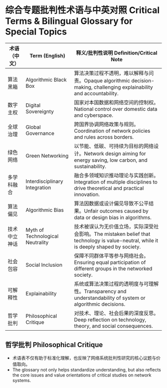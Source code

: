 # 综合专题批判性术语与中英对照 Critical Terms & Bilingual Glossary for Special Topics

| 术语（中文） | Term (English) | 释义/批判性说明 Definition/Critical Note |
|---|---|---|
| 算法黑箱 | Algorithmic Black Box | 算法决策过程不透明，难以解释与问责。Opaque algorithmic decision-making, challenging explainability and accountability. |
| 数字主权 | Digital Sovereignty | 国家对本国数据和网络空间的控制权。National control over domestic data and cyberspace. |
| 全球治理 | Global Governance | 跨国界协调网络政策与规则。Coordination of network policies and rules across borders. |
| 绿色网络 | Green Networking | 以节能、低碳、可持续为目标的网络设计。Network design aiming for energy saving, low carbon, and sustainability. |
| 多学科融合 | Interdisciplinary Integration | 融合多领域知识推动理论与实践创新。Integration of multiple disciplines to drive theoretical and practical innovation. |
| 算法偏见 | Algorithmic Bias | 算法因数据或设计偏见导致不公平结果。Unfair outcomes caused by data or design bias in algorithms. |
| 技术中立神话 | Myth of Technological Neutrality | 技术被误认为无价值立场，实际深受社会影响。The mistaken belief that technology is value-neutral, while it is deeply shaped by society. |
| 社会包容 | Social Inclusion | 保障不同群体平等参与网络社会。Ensuring equal participation of different groups in the networked society. |
| 可解释性 | Explainability | 系统或算法决策过程的透明度与可理解性。Transparency and understandability of system or algorithmic decisions. |
| 哲学批判 | Philosophical Critique | 对技术、理论、社会后果的深度反思。Deep reflection on technology, theory, and social consequences. |

## 哲学批判 Philosophical Critique

- 术语表不仅有助于标准化理解，也反映了网络系统批判性研究的核心议题与价值取向。
- The glossary not only helps standardize understanding, but also reflects the core issues and value orientations of critical studies on network systems.
